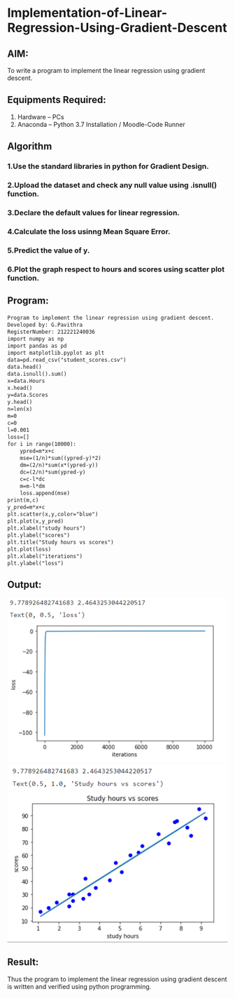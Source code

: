 # Implementation-of-Linear-Regression-Using-Gradient-Descent

## AIM:
To write a program to implement the linear regression using gradient descent.

## Equipments Required:
1. Hardware – PCs
2. Anaconda – Python 3.7 Installation / Moodle-Code Runner

## Algorithm
### 1.Use the standard libraries in python for Gradient Design.
### 2.Upload the dataset and check any null value using .isnull() function.
### 3.Declare the default values for linear regression.
### 4.Calculate the loss usinng Mean Square Error.
### 5.Predict the value of y.
### 6.Plot the graph respect to hours and scores using scatter plot function. 


## Program:
~~~
Program to implement the linear regression using gradient descent.
Developed by: G.Pavithra
RegisterNumber: 212221240036 
import numpy as np
import pandas as pd
import matplotlib.pyplot as plt
data=pd.read_csv("student_scores.csv")
data.head()
data.isnull().sum()
x=data.Hours
x.head()
y=data.Scores
y.head()
n=len(x)
m=0
c=0
l=0.001
loss=[]
for i in range(10000):
    ypred=m*x+c
    mse=(1/n)*sum((ypred-y)*2)
    dm=(2/n)*sum(x*(ypred-y))
    dc=(2/n)*sum(ypred-y)
    c=c-l*dc
    m=m-l*dm
    loss.append(mse)
print(m,c)
y_pred=m*x+c
plt.scatter(x,y,color="blue")
plt.plot(x,y_pred)
plt.xlabel("study hours")
plt.ylabel("scores")
plt.title("Study hours vs scores")
plt.plot(loss)
plt.xlabel("iterations")
plt.ylabel("loss")
~~~
## Output:
![linear regression using gradient descent](m1.png)
![output](m2.png)

## Result:
Thus the program to implement the linear regression using gradient descent is written and verified using python programming.

